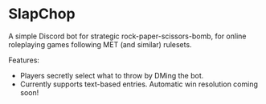 # SlapChop

A simple Discord bot for strategic rock-paper-scissors-bomb, for online roleplaying games following MET (and similar) rulesets.

Features:
* Players secretly select what to throw by DMing the bot.
* Currently supports text-based entries. Automatic win resolution coming soon!
